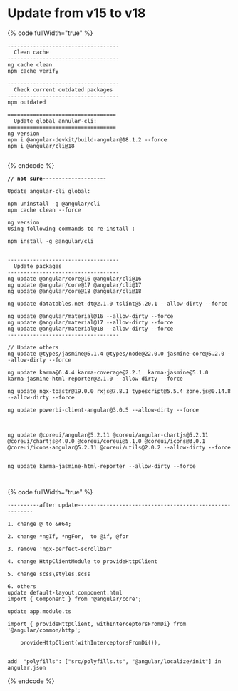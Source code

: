 # Update from v15 to v18

{% code fullWidth="true" %}
```
----------------------------------- 
  Clean cache
----------------------------------- 
ng cache clean
npm cache verify

----------------------------------- 
  Check current outdated packages
----------------------------------- 
npm outdated

==================================
  Update global annular-cli:
==================================
ng version
npm i @angular-devkit/build-angular@18.1.2 --force
npm i @angular/cli@18


```
{% endcode %}

<pre data-full-width="true"><code><strong>// not sure--------------------
</strong><strong>
</strong>Update angular-cli global:

npm uninstall -g @angular/cli
npm cache clean --force

ng version
Using following commands to re-install :

npm install -g @angular/cli


----------------------------------- 
  Update packages
----------------------------------- 
ng update @angular/core@16 @angular/cli@16 
ng update @angular/core@17 @angular/cli@17  
ng update @angular/core@18 @angular/cli@18 

ng update datatables.net-dt@2.1.0 tslint@5.20.1 --allow-dirty --force

ng update @angular/material@16 --allow-dirty --force
ng update @angular/material@17 --allow-dirty --force
ng update @angular/material@18 --allow-dirty --force
----------------------------------- 
 
// Update others
ng update @types/jasmine@5.1.4 @types/node@22.0.0 jasmine-core@5.2.0 --allow-dirty --force

ng update karma@6.4.4 karma-coverage@2.2.1  karma-jasmine@5.1.0  karma-jasmine-html-reporter@2.1.0 --allow-dirty --force

ng update ngx-toastr@19.0.0 rxjs@7.8.1 typescript@5.5.4 zone.js@0.14.8  --allow-dirty --force

ng update powerbi-client-angular@3.0.5 --allow-dirty --force



ng update @coreui/angular@5.2.11 @coreui/angular-chartjs@5.2.11 @coreui/chartjs@4.0.0 @coreui/coreui@5.1.0 @coreui/icons@3.0.1 @coreui/icons-angular@5.2.11 @coreui/utils@2.0.2 --allow-dirty --force


ng update karma-jasmine-html-reporter --allow-dirty --force


</code></pre>

{% code fullWidth="true" %}
```
----------after update--------------------------------------------------------

1. change @ to &#64;

2. change *ngIf, *ngFor,  to @if, @for 

3. remove 'ngx-perfect-scrollbar'

4. change HttpClientModule to provideHttpClient 

5. change scss\styles.scss

6. others
update default-layout.component.html
import { Component } from '@angular/core';

update app.module.ts

import { provideHttpClient, withInterceptorsFromDi} from '@angular/common/http';

    provideHttpClient(withInterceptorsFromDi()),


add  "polyfills": ["src/polyfills.ts", "@angular/localize/init"] in angular.json
```
{% endcode %}
